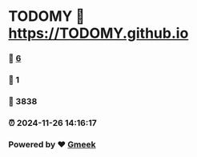 # TODOMY :link: https://TODOMY.github.io 
### :page_facing_up: [6](https://TODOMY.github.io/tag.html) 
### :speech_balloon: 1 
### :hibiscus: 3838 
### :alarm_clock: 2024-11-26 14:16:17 
### Powered by :heart: [Gmeek](https://github.com/Meekdai/Gmeek)
